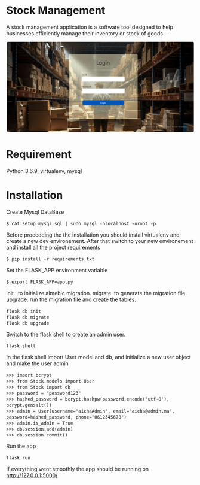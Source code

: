 # Stock Management
A stock management application is a software tool designed to help businesses efficiently manage their inventory or stock of goods

![](Stock/static/images/login.PNG)

# Requirement
Python 3.6.9, virtualenv, mysql

# Installation
Create Mysql DataBase
```
$ cat setup_mysql.sql | sudo mysql -hlocalhost -uroot -p
```
Before procedding the the installation you should install virtualenv and create a new dev environement. After that switch to your new environement and install all the project requirements
```
$ pip install -r requirements.txt
```
Set the FLASK_APP environment variable
```
$ export FLASK_APP=app.py
```
init : to initialize almebic migration. migrate: to generate the migration file. upgrade: run the migration file and create the tables.
```
flask db init
flask db migrate
flask db upgrade
```
Switch to the flask shell to create an admin user.
```
flask shell
```
In the flask shell import User model and db, and initialize a new user object and make the user admin
```
>>> import bcrypt
>>> from Stock.models import User
>>> from Stock import db
>>> password = "password123"
>>> hashed_password = bcrypt.hashpw(password.encode('utf-8'), bcrypt.gensalt())
>>> admin = User(username="aichaAdmin", email="aicha@admin.ma", password=hashed_password, phone="0612345678")
>>> admin.is_admin = True
>>> db.session.add(admin)
>>> db.session.commit()
```
Run the app
```
flask run
```
If everything went smoothly the app should be running on http://127.0.0.1:5000/